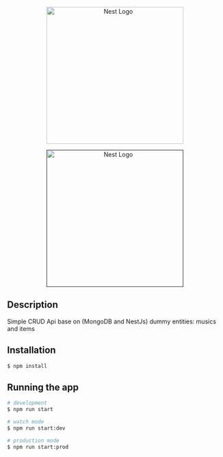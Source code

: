 <p align="center">
  <a href="http://nestjs.com/" target="blank"><img src="https://nestjs.com/img/logo_text.svg" width="320" alt="Nest Logo" /></a>
</p>

<p align="center">
  <a href="" target="blank"><img src="https://user-images.githubusercontent.com/58913940/139166669-8d51bc66-ddcb-400c-8cbf-7466ca127b96.jpg" width="320" alt="Nest Logo" /></a>
</p>



## Description

Simple CRUD Api base on (MongoDB and NestJs)
dummy entities: musics and items


## Installation

```bash
$ npm install
```

## Running the app

```bash
# development
$ npm run start

# watch mode
$ npm run start:dev

# production mode
$ npm run start:prod
```
